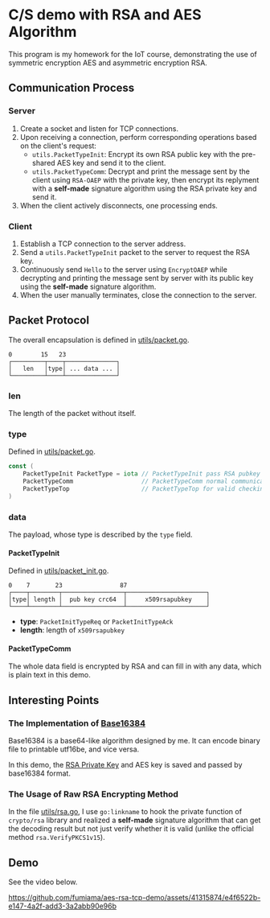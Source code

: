 # C/S demo with RSA and AES Algorithm

This program is my homework for the IoT course, demonstrating the use of symmetric encryption AES and asymmetric encryption RSA.

## Communication Process
### Server
1. Create a socket and listen for TCP connections.
2. Upon receiving a connection, perform corresponding operations based on the client's request:
   - `utils.PacketTypeInit`: Encrypt its own RSA public key with the pre-shared AES key and send it to the client.
   - `utils.PacketTypeComm`: Decrypt and print the message sent by the client using `RSA-OAEP` with the private key, then encrypt its replyment with a **self-made** signature algorithm using the RSA private key and send it.
3. When the client actively disconnects, one processing ends.

### Client
1. Establish a TCP connection to the server address.
2. Send a `utils.PacketTypeInit` packet to the server to request the RSA key.
3. Continuously send `Hello` to the server using `EncryptOAEP` while decrypting and printing the message sent by server with its public key using the **self-made** signature algorithm.
4. When the user manually terminates, close the connection to the server.

## Packet Protocol

The overall encapsulation is defined in [utils/packet.go](utils/packet.go).
```
0        15   23
┌─────────┬────┬──────────────┐
│   len   │type│ ... data ... │
└─────────┴────┴──────────────┘
```

### len
The length of the packet without itself.
### type
Defined in [utils/packet.go](utils/packet.go).
```go
const (
	PacketTypeInit PacketType = iota // PacketTypeInit pass RSA pubkey by AES pre-shared key
	PacketTypeComm                   // PacketTypeComm normal communication
	PacketTypeTop                    // PacketTypeTop for valid checking
)
```
### data
The payload, whose type is described by the `type` field.
#### PacketTypeInit
Defined in [utils/packet_init.go](utils/packet_init.go).
```
0    7       23                87
┌────┬────────┬─────────────────┬──────────────────────┐
│type│ length │  pub key crc64  │     x509rsapubkey    │
└────┴────────┴─────────────────┴──────────────────────┘
```
- **type**: `PacketInitTypeReq` or `PacketInitTypeAck`
- **length**: length of `x509rsapubkey`
#### PacketTypeComm
The whole data field is encrypted by RSA and can fill in with any data, which is plain text in this demo.

## Interesting Points
### The Implementation of [Base16384](https://github.com/fumiama/base16384)
Base16384 is a base64-like algorithm designed by me. It can encode binary file to printable utf16be, and vice versa.

In this demo, the [RSA Private Key](rsa_2048_private_x509.b14) and AES key is saved and passed by base16384 format.
### The Usage of Raw RSA Encrypting Method
In the file [utils/rsa.go](utils/rsa.go), I use `go:linkname` to hook the private function of `crypto/rsa` library and realized a **self-made** signature algorithm that can get the decoding result but not just verify whether it is valid (unlike the official method `rsa.VerifyPKCS1v15`).
## Demo
See the video below.


https://github.com/fumiama/aes-rsa-tcp-demo/assets/41315874/e4f6522b-e147-4a2f-add3-3a2abb90e96b

